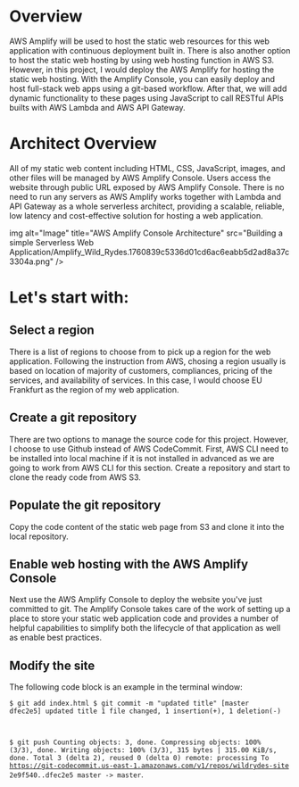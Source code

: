 <h1>Overview</h1>
<p>AWS Amplify will be used to host the static web resources for this web application with continuous deployment built in. There is also another option to host the static web hosting by using web hosting function in AWS S3. 
    However, in this project, I would deploy the AWS Amplify for hosting the static web hosting. With the Amplify Console, you can easily deploy and host full-stack web apps using a git-based workflow. 
    After that, we will add dynamic functionality to these pages using JavaScript to call RESTful APIs builts with AWS Lambda and AWS API Gateway.</p>

<h1>Architect Overview</h1>
<p>All of my static web content including HTML, CSS, JavaScript, images, and other files will be managed by AWS Amplify Console. Users access the website through public URL exposed by AWS Amplify Console.
    There is no need to run any servers as AWS Amplify works together with Lambda and API Gateway as a whole serverless architect, providing a scalable, reliable, low latency and cost-effective solution for hosting a web application.
</p>

<p>img alt="Image" title="AWS Amplify Console Architecture" src="Building a simple Serverless Web Application/Amplify_Wild_Rydes.1760839c5336d01cd6ac6eabb5d2ad8a37c3304a.png" /></p>

<h1>Let's start with:</h1>

<h2>Select a region</h2>

<p>There is a list of regions to choose from to pick up a region for the web application. Following the instruction from AWS, chosing a region usually is based on location of majority of customers, compliances, pricing of the services, and availability of services. In this case, I would choose EU Frankfurt as the region of my web application.</p>

<h2>Create a git repository</h2>

<p>There are two options to manage the source code for this project. However, I choose to use Github instead of AWS CodeCommit.
    First, AWS CLI need to be installed into local machine if it is not installed in advanced as we are going to work from AWS CLI for this section.
    Create a repository and start to clone the ready code from AWS S3.  

</p>

<h2>Populate the git repository</h2>

<p>Copy the code content of the static web page from S3 and clone it into the local repository.</p>

<h2>Enable web hosting with the AWS Amplify Console</h2>

<p>Next use the AWS Amplify Console to deploy the website you've just committed to git. The Amplify Console takes care of the work of setting up a place to store your static web application code and provides a number of helpful capabilities to simplify both the lifecycle of that application as well as enable best practices.</p>

<h2>Modify the site</h2>

<p>The following code block is an example in the terminal window:</p>

<code>$ git add index.html 
$ git commit -m "updated title"
[master dfec2e5] updated title
 1 file changed, 1 insertion(+), 1 deletion(-)

$ git push
Counting objects: 3, done.
Compressing objects: 100% (3/3), done.
Writing objects: 100% (3/3), 315 bytes | 315.00 KiB/s, done.
Total 3 (delta 2), reused 0 (delta 0)
remote: processing 
To https://git-codecommit.us-east-1.amazonaws.com/v1/repos/wildrydes-site
   2e9f540..dfec2e5  master -> master</code>.


